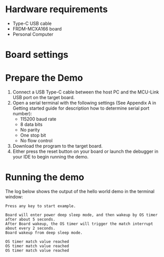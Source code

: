 Hardware requirements
=====================
- Type-C USB cable
- FRDM-MCXA166 board
- Personal Computer

Board settings
============

Prepare the Demo
===============
1.  Connect a USB Type-C cable between the host PC and the MCU-Link USB port on the target board.
2.  Open a serial terminal with the following settings (See Appendix A in Getting started guide for description how to determine serial port number):
    - 115200 baud rate
    - 8 data bits
    - No parity
    - One stop bit
    - No flow control
3.  Download the program to the target board.
4.  Either press the reset button on your board or launch the debugger in your IDE to begin running the demo.

Running the demo
================
The log below shows the output of the hello world demo in the terminal window:
~~~~~~~~~~~~~~~~~~~~~~~~~~~~~~~~~~~
Press any key to start example.

Board will enter power deep sleep mode, and then wakeup by OS timer after about 5 seconds.
After Board wakeup, the OS timer will trigger the match interrupt about every 2 seconds.
Board wakeup from deep sleep mode.

OS timer match value reached
OS timer match value reached
OS timer match value reached

~~~~~~~~~~~~~~~~~~~~~~~~~~~~~~~~~~~
